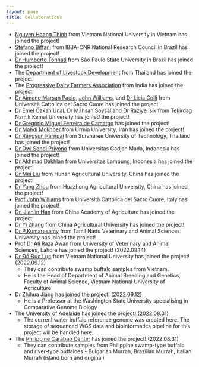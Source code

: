 ```yaml
---
layout: page
title: Collaborations
---
```


- [Nguyen Hoang Thinh](https://www.researchgate.net/profile/Nguyen-Thinh-6) from  Vietnam National University in Vietnam has joined the project!
- [Stefano Biffani](https://ibba.cnr.it/staff/stefano-biffani/) from IBBA-CNR National Research Council in Brazil has joined the project!
- [Dr Humberto Tonhati](https://bv.fapesp.br/en/pesquisador/5974/humberto-tonhati) from São Paulo State University in Brazil has joined the project!
- The [Department of Livestock Development](https://dld.go.th/th/index.php/th/) from Thailand has joined the project!
- The [Progressive Dairy Farmers Association](https://www.pdfa.org.in/) from India has joined the project!
- [Dr Ajmone Marsan Paolo](https://docenti.unicatt.it/ppd2/en/docenti/12543/paolo-ajmone-marsan/pubblicazioni), [John Williams](https://orcid.org/0000-0001-5188-7957), and [Dr Licia Colli](https://docenti.unicatt.it/ppd2/it/docenti/22106/licia-colli/profilo) from Università Cattolica del Sacro Cuore has joined the project!
- [Dr Emel Özkan Unal, Dr M.İhsan Soysal and Dr Raziye Isik](http://www.nku.edu.tr/) from Tekirdag Namık Kemal University has joined the project!
- [Dr Gregório Miguel Ferreira de Camargo](http://www.emevz.ufba.br/prof-dr-gregorio-miguel-ferreira-de-camargo) has joined the project!
- [Dr Mahdi Mokhber](http://facultystaff.urmia.ac.ir/Site/CV.aspx?STID=577&Ln=en) from Urmia University, Iran has joined the project!
- [Dr Rangsun Parnpai](https://beta.sut.ac.th/iat/en/academic-staff/assoc-prof-rangsun-parnpai-phd) from Suranaree University of Technology, Thailand has joined the project!
- [Dr Dwi Sendi Priyono](https://acadstaff.ugm.ac.id/dwisendipriyono) from Universitas Gadjah Mada, Indonesia has joined the project!
- [Dr Akhmad Dakhlan](https://orcid.org/0000-0002-8438-6777) from Universitas Lampung, Indonesia has joined the project!
- [Dr Mei Liu](https://www.researchgate.net/profile/Mei-Liu-18) from Hunan Agricultural University, China has joined the project!
- [Dr Yang Zhou]() from Huazhong Agricultural University, China has joined the project!
- [Prof John Williams](https://pag.confex.com/pag/xxvi/meetingapp.cgi/Person/37549) from Università Cattolica del Sacro Cuore, Italy has joined the project!
- [Dr. Jianlin Han](https://www.researchgate.net/profile/Han-Jianlin/publications) from China Academy of Agriculture has joined the project!
- [Dr Yi Zhang](https://www.researchgate.net/profile/Yi-Zhang-256) from China Agricultural University has joined the project!
- [Dr P.Kumarasamy](https://tanuvas.ac.in/faculty-details.php?sid=585) from Tamil Nadu Veterinary and Animal Sciences University has joined the project!
- [Prof Dr Ali Raza Awan](https://uvas.edu.pk/institutes/bio-biochemstry/staff/profiles/ali_raza.htm) from University of Veterinary and Animal Sciences, Lahore has joined the project! (2022.09.14)
- [Dr Đỗ Đức Lực](https://orcid.org/0000-0003-3364-1296) from Vietnam National University has joined the project! (2022.09.12)
    - They can contribute swamp buffalo samples from Vietnam.
    - He is the Head of Department of Animal Breeding and Genetics, Faculty of Animal Science, Vietnam National University of Agriculture
- [Dr Zhihua Jiang](https://ansci.wsu.edu/people/faculty/zhihua-jiang/) has joined the project! (2022.09.12)
    - He is a Professor at the Washington State University specialising in Comparative Genome Biology
- The [University of Adelaide](https://set.adelaide.edu.au/davies-research-centre/) has joined the project! (2022.08.31)
    - The current water buffalo reference genome was created here. The storage of sequenced WGS data and bioinformatics pipeline for this project will be handled here.
- The [Philippine Carabao Center](https://www.pcc.gov.ph/) has joined the project! (2022.08.31)
    - They can contribute samples from Philippine swamp-type buffalo and river-type buffaloes - Bulgarian Murrah, Brazilian Murrah, Italian Murrah (island born and original)
    <!-- - They also have some SNP data from the 90K SNP panel for the above mentioned breeds -->
